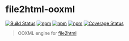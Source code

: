 # file2html-ooxml
[![Build Status](https://secure.travis-ci.org/file2html/file2html-ooxml.png?branch=master)](https://travis-ci.org/file2html/file2html-ooxml)
[![npm](https://img.shields.io/npm/dm/file2html-ooxml.svg)](https://www.npmjs.com/package/file2html-ooxml)
[![npm](https://img.shields.io/npm/v/file2html-ooxml.svg)](https://www.npmjs.com/package/file2html-ooxml)
[![npm](https://img.shields.io/npm/l/file2html-ooxml.svg)](https://www.npmjs.com/package/file2html-ooxml)
[![Coverage Status](https://coveralls.io/repos/github/file2html/file2html-ooxml/badge.svg?branch=master)](https://coveralls.io/github/file2html/file2html-ooxml?branch=master)

> OOXML engine for [file2html](https://github.com/file2html/file2html)
